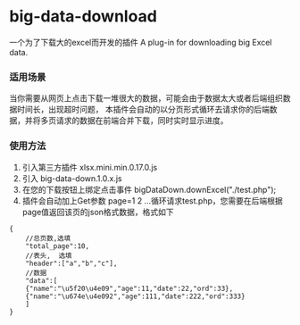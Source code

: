 # big-data-download
一个为了下载大的excel而开发的插件
A plug-in for downloading big Excel data.

### 适用场景
当你需要从网页上点击下载一堆很大的数据，可能会由于数据太大或者后端组织数据时间长，出现超时问题，
本插件会自动的以分页形式循环去请求你的后端数据，并将多页请求的数据在前端合并下载，同时实时显示进度。

### 使用方法
1. 引入第三方插件 xlsx.mini.min.0.17.0.js
1. 引入 big-data-down.1.0.x.js
1. 在您的下载按钮上绑定点击事件
 bigDataDown.downExcel("./test.php");
1. 插件会自动加上Get参数 page=1 2 ...循环请求test.php，您需要在后端根据page值返回该页的json格式数据，格式如下	
```
{
	//总页数,选填
	"total_page":10,
	//表头,  选填
	"header":["a","b","c"],
	//数据
	"data":[
 	{"name":"\u5f20\u4e09","age":11,"date":22,"ord":33},
 	{"name":"\u674e\u4e092","age":111,"date":222,"ord":333}
	] 
}
```

